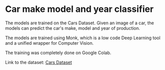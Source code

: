 # Car make model and year classifier
The models are trained on the Cars Dataset. Given an image of a car, the models can predict the car's make, model and year of production.

The models are trained using Monk, which is a low code Deep Learning tool and a unified wrapper for Computer Vision.

The training was completely done on Google Colab.

Link to the dataset: [Cars Dataset](https://ai.stanford.edu/~jkrause/cars/car_dataset.html)
